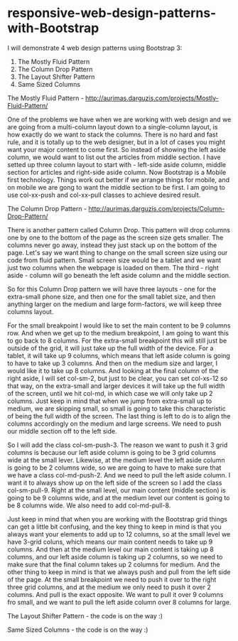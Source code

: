 # responsive-web-design-patterns-with-Bootstrap

I will demonstrate 4 web design patterns using Bootstrap 3:

1. The Mostly Fluid Pattern
2. The Column Drop Pattern
3. The Layout Shifter Pattern
4. Same Sized Columns
 

The Mostly Fluid Pattern - http://aurimas.darguzis.com/projects/Mostly-Fluid-Pattern/ 

  One of the problems we have when we are working with web design and we are going from a multi-column layout down to a single-column layout, is how exactly do we want to stack the columns. There is no hard and fast rule, and it is totally up to the web designer, but in a lot of cases you might want your major content to come first. So instead of showing the left aside column, we would want to list out the articles from middle section. I have setted up three column layout to start with - left-side aside column, middle section for articles and right-side aside column. Now Bootstrap is a Mobile first technology. Things work out better if we arrange things for mobile, and on mobile we are gong to want the middle section to be first. I am going to use col-xx-push and col-xx-pull classes to achieve desired result. 
  
The Column Drop Pattern - http://aurimas.darguzis.com/projects/Column-Drop-Pattern/

There is another pattern called Column Drop. This pattern will drop columns one by one to the bottom of the page as the screen size gets smaller. The columns never go away, instead they just stack up on the bottom of the page. Let's say we want thing to change on the small screen size using our code from fluid pattern. Small screen size would be a tablet and we want just two columns when the webpage is loaded on them. The third - right aside - column will go beneath the left aside column and the middle section.

So for this Column Drop pattern we will have three layouts - one for the extra-small phone size, and then one for the small tablet size, and then anything larger on the medium and large form-factors, we will keep three columns layout.

For the small breakpoint I would like to set the main content to be 9 columns row. And when we get up to the medium breakpoint, I am going to want this to go back to 8 columns. For the extra-small breakpoint this will still just be outside of the grid, it will just take up the full width of the device. For a tablet, it will take up 9 columns, which means that left aside column is going to have to take up 3 columns. And then on the medium size and larger, I would like it to take up 8 columns. And looking at the final column of the right aside, I will set col-sm-2, but just to be clear, you can set col-xs-12 so that way, on the extra-small and larger devices it will take up the full width of the screen, until we hit col-md, in which case we will only take up 2 columns. Just keep in mind that when we jump from extra-small up to medium, we are skipping small, so small is going to take this characteristic of being the full width of the screen. The last thing is left to do is to align the columns accordingly on the medium and large screens. We need to push our middle section off to the left side.

So I will add the class col-sm-push-3. The reason we want to push it 3 grid columns is because our left aside column is going to be 3 grid columns wide at the small lever. Likewise, at the medium level the left aside column is going to be 2 columns wide, so we are going to have to make sure that we have a class col-md-push-2. And we need to pull the left aside column. I want it to always show up on the left side of the screen so I add the class col-sm-pull-9. Right at the small level, our main content (middle section) is going to be 9 columns wide, and at the medium level our content is going to be 8 columns wide. We also need to add col-md-pull-8.

Just keep in mind that when you are working with the Bootstrap grid things can get a little bit confusing, and the key thing to keep in mind is that you always want your elements to add up to 12 columns, so at the small level we have 3-grid coluns, which means our main content needs to take up 9 columns. And then at the medium level our main content is taking up 8 columns, and our left aside column is taking up 2 columns, so we need to make sure that the final column takes up 2 columns for medium. And the other thing to keep in mind is that we always push and pull from the left side of the page. At the small breakpoint we need to push it over to the right three grid columns, and at the medium we only need to push it over 2 columns. And pull is the exact opposite. We want to pull it over 9 columns fro small, and we want to pull the left aside column over 8 columns for large.
  
The Layout Shifter Pattern - 
  the code is on the way :)

Same Sized Columns - 
  the code is on the way :)
